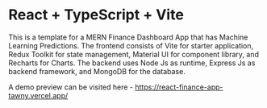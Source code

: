 # React + TypeScript + Vite

This is a template for a MERN Finance Dashboard App that has Machine Learning Predictions. The frontend consists of Vite for starter application, Redux Toolkit for state management, Material UI for component library, and Recharts for Charts. The backend uses Node Js as runtime, Express Js as backend framework, and MongoDB for the database.

A demo preview can be visited here - https://react-finance-app-tawny.vercel.app/